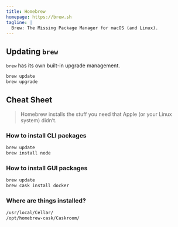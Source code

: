 ```yaml
---
title: Homebrew
homepage: https://brew.sh
tagline: |
  Brew: The Missing Package Manager for macOS (and Linux).
---
```


## Updating `brew`

`brew` has its own built-in upgrade management.

```bash
brew update
brew upgrade
```

## Cheat Sheet

> Homebrew installs the stuff you need that Apple (or your Linux system) didn’t.

### How to install CLI packages

```bash
brew update
brew install node
```

### How to install GUI packages

```bash
brew update
brew cask install docker
```

### Where are things installed?

```bash
/usr/local/Cellar/
/opt/homebrew-cask/Caskroom/
```
